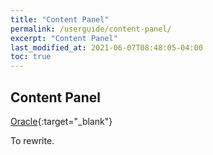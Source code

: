 ```yaml
---
title: "Content Panel"
permalink: /userguide/content-panel/
excerpt: "Content Panel"
last_modified_at: 2021-06-07T08:48:05-04:00
toc: true
---
```


## Content Panel

[Oracle](https://docs.oracle.com/javase/8/scene-builder-2/user-guide/content-panel.htm#JSBRG117){:target="_blank"}

To rewrite.
